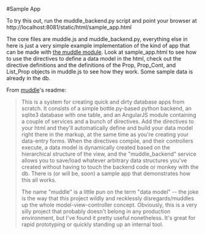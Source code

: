 #Sample App

To try this out, run the muddle_backend.py script and point your browser at http://localhost:8081/static/html/sample_app.html

The core files are muddle.js and muddle_backend.py, everything else in here is just a very simple example implementation of the kind of app that can be made with [the muddle module](https://github.com/bp-bp/muddle). Look at sample_app.html to see how to use the directives to define a data model in the html, check out the directive definitions and the definitions of the Prop, Prop_Cont, and List_Prop objects in muddle.js to see how they work. Some sample data is already in the db.

From [muddle](https://github.com/bp-bp/muddle)'s readme:

>This is a system for creating quick and dirty database apps from scratch. It consists of a simple bottle.py-based python backend, an sqlite3 database with one table, and an AngularJS module containing a couple of services and a bunch of directives. Add the directives to your html and they'll automatically define and build your data model right there in the markup, at the same time as you're creating your data-entry forms. When the directives compile, and their controllers execute, a data model is dynamically created based on the hierarchical structure of the view, and the "muddle_backend" service allows you to save/load whatever arbitrary data structures you've created without having to touch the backend code or monkey with the db. There is (or will be, soon) a sample app that demonstrates how this all works.
>
>The name "muddle" is a little pun on the term "data model" -- the joke is the way that this project wildly and recklessly disregards/muddles up the whole model-view-controller concept. Obviously, this is a very silly project that probably doesn't belong in any production environment, but I've found it pretty useful nonetheless. It's great for rapid prototyping or quickly standing up an internal tool.
